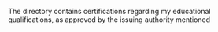 The directory contains certifications regarding my educational qualifications, as approved by the issuing authority mentioned 
